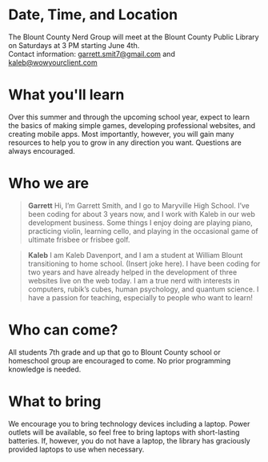 # Date, Time, and Location
The Blount County Nerd Group will meet at the Blount County Public Library on Saturdays at 3 PM starting June 4th.  
Contact information: garrett.smit7@gmail.com and kaleb@wowyourclient.com


# What you'll learn
Over this summer and through the upcoming school year, expect to learn the basics of making simple games, developing professional websites, and creating mobile apps.  Most importantly, however, you will gain many resources to help you to grow in any direction you want.  Questions are always encouraged.


# Who we are
> **Garrett**
> Hi, I’m Garrett Smith, and I go to Maryville High School.  I’ve been coding for about 3 years now, and I work with Kaleb in our web development business.  Some things I enjoy doing are playing piano, practicing violin, learning cello, and playing in the occasional game of ultimate frisbee or frisbee golf.  

> **Kaleb**
> I am Kaleb Davenport, and I am a student at William Blount transitioning to home school.  (Insert joke here). I have been coding for two years and have already helped in the development of three websites live on the web today.  I am a true nerd with interests in computers, rubik’s cubes, human psychology, and quantum science.  I have a passion for teaching, especially to people who want to learn!


# Who can come?
All students 7th grade and up that go to Blount County school or homeschool group are encouraged to come.  No prior programming knowledge is needed.  


# What to bring
We encourage you to bring technology devices including a laptop.  Power outlets will be available, so feel free to bring laptops with short-lasting batteries.  If, however, you do not have a laptop, the library has graciously provided laptops to use when necessary.

